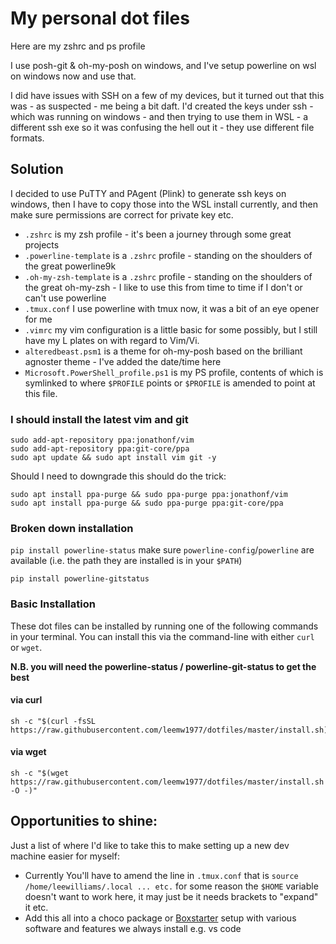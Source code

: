 # My personal dot files
Here are my zshrc and ps profile

I use posh-git & oh-my-posh on windows, and I've setup powerline on wsl on windows now and use that.

I did have issues with SSH on a few of my devices, but it turned out that this was - as suspected - me being a bit daft.  I'd created the keys under ssh - which was running on windows - and then trying to use them in WSL - a different ssh exe so it was confusing the hell out it - they use different file formats.

## Solution
I decided to use PuTTY and PAgent (Plink) to generate ssh keys on windows, then I have to copy those into the WSL install currently, and then make sure permissions are correct for private key etc.

* `.zshrc` is my zsh profile - it's been a journey through some great projects
* `.powerline-template` is a `.zshrc` profile - standing on the shoulders of the great 
powerline9k
* `.oh-my-zsh-template` is a `.zshrc` profile - standing on the shoulders of the great oh-my-zsh - I like to use this from time to time if I don't or can't use powerline
* `.tmux.conf` I use powerline with tmux now, it was a bit of an eye opener for me
* `.vimrc` my vim configuration is a little basic for some possibly, but I still have my L plates on with regard to Vim/Vi.
* `alteredbeast.psm1` is a theme for oh-my-posh based on the brilliant agnoster theme - I've added the date/time here
* `Microsoft.PowerShell_profile.ps1` is my PS profile, contents of which is symlinked to where `$PROFILE` points or `$PROFILE` is amended to point at this file.

### I should install the latest vim and git
```shell
sudo add-apt-repository ppa:jonathonf/vim
sudo add-apt-repository ppa:git-core/ppa
sudo apt update && sudo apt install vim git -y
```

Should I need to downgrade this should do the trick:
```shell
sudo apt install ppa-purge && sudo ppa-purge ppa:jonathonf/vim
sudo apt install ppa-purge && sudo ppa-purge ppa:git-core/ppa
```

### Broken down installation
`pip install powerline-status`
make sure `powerline-config`/`powerline` are available (i.e. the path they are installed is in your `$PATH`)

`pip install powerline-gitstatus`




### Basic Installation

These dot files can be installed by running one of the following commands in your terminal. You can install this via the command-line with either `curl` or `wget`.

**N.B. you will need the powerline-status / powerline-git-status to get the best**

#### via curl

```shell
sh -c "$(curl -fsSL https://raw.githubusercontent.com/leemw1977/dotfiles/master/install.sh)"
```

#### via wget

```shell
sh -c "$(wget https://raw.githubusercontent.com/leemw1977/dotfiles/master/install.sh -O -)"
```
## Opportunities to shine:
Just a list of where I'd like to take this to make setting up a new dev machine easier for myself:

* Currently You'll have to amend the line in `.tmux.conf` that is `source /home/leewilliams/.local ... etc.` for some reason the `$HOME` variable doesn't want to work here, it may just be it needs brackets to "expand" it etc.
* Add this all into a choco package or [Boxstarter](https://boxstarter.org/) setup with various software and features we always install e.g. vs code
